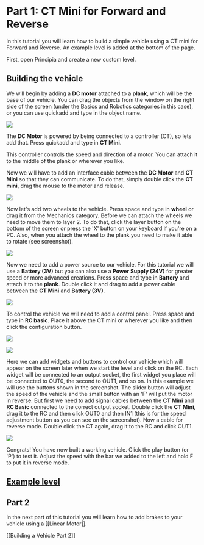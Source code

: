 # Part 1: CT Mini for Forward and Reverse
In this tutorial you will learn how to build a simple vehicle using a CT mini for Forward and Reverse. An example level is added at the bottom of the page.

First, open Principia and create a new custom level.

## Building the vehicle
We will begin by adding a **DC motor** attached to a **plank**, which will be the base of our vehicle. You can drag the objects from the window on the right side of the screen (under the Basics and Robotics categories in this case), or you can use quickadd and type in the object name.

![](https://i.imgur.com/DSZmXJr.png)

The **DC Motor** is powered by being connected to a controller (CT), so lets add that. Press quickadd and type in **CT Mini**.

This controller controls the speed and direction of a motor. You can attach it to the middle of the plank or wherever you like.

Now we will have to add an interface cable between the **DC Motor** and **CT Mini** so that they can communicate. To do that, simply double click the **CT mini**, drag the mouse to the motor and release.

![](https://i.imgur.com/xqMyxBM.png)

Now let's add two wheels to the vehicle. Press space and type in **wheel** or drag it from the Mechanics category. Before we can attach the wheels we need to move them to layer 2. To do that, click the layer button on the bottom of the screen or press the 'X' button on your keyboard if you're on a PC. Also, when you attach the wheel to the plank you need to make it able to rotate (see screenshot).

![](https://i.imgur.com/XGq0Ib0.png)

Now we need to add a power source to our vehicle. For this tutorial we will use a **Battery (3V)** but you can also use a **Power Supply (24V)** for greater speed or more advanced creations. Press space and type in **Battery** and attach it to the **plank**. Double click it and drag to add a power cable between the **CT Mini** and **Battery (3V)**.

![](https://i.imgur.com/W7zyept.png)

To control the vehicle we will need to add a control panel. Press space and type in **RC basic**. Place it above the CT mini or wherever you like and then click the configuration button.

![](https://i.imgur.com/K79aCsH.png)

![](https://i.imgur.com/7h8WuJq.png)

Here we can add widgets and buttons to control our vehicle which will appear on the screen later when we start the level and click on the RC. Each widget will be connected to an output socket, the first widget you place will be connected to OUT0, the second to OUT1, and so on. In this example we will use the buttons shown in the screenshot. The slider button will adjust the speed of the vehicle and the small button with an 'F' will put the motor in reverse. But first we need to add signal cables between the **CT Mini** and **RC Basic** connected to the correct output socket. Double click the **CT Mini**, drag it to the RC and then click OUT0 and then IN1 (this is for the speed adjustment button as you can see on the screenshot). Now a cable for reverse mode. Double click the CT again, drag it to the RC and click OUT1.

![](https://i.imgur.com/PNzhagg.png)

Congrats! You have now built a working vehicle. Click the play button (or 'P') to test it. Adjust the speed with the bar we added to the left and hold F to put it in reverse mode.

## [Example level](https://archive.principia-web.se/level/5356)

## Part 2
In the next part of this tutorial you will learn how to add brakes to your vehicle using a [[Linear Motor]].

[[Building a Vehicle Part 2]]